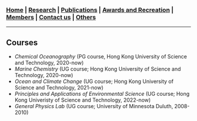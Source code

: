 ### [**Home**](README.md) | [**Research**](pages/research.md) | [**Publications**](pages/publications.md) | [**Awards and Recreation**](pages/people.md) | [**Members**](pages/people.md) | [**Contact us**](pages/joinus.md) | [**Others**](pages/news.md) 
---

## Courses
- _Chemical Oceanography_ (PG course, Hong Kong University of Science and Technology, 2020-now) 
- _Marine Chemistry_ (UG course; Hong Kong University of Science and Technology, 2020-now)
- _Ocean and Climate Change_ (UG course; Hong Kong University of Science and Technology, 2021-now)
- _Principles and Applications of Environmental Science_ (UG course; Hong Kong Univeristy of Science and Technology, 2022-now)
- _General Physics Lab_ (UG course; University of Minnesota Duluth, 2008-2010)


